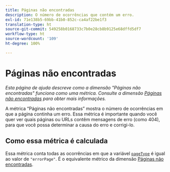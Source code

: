 ```yaml
---
title: Páginas não encontradas
description: O número de ocorrências que contém um erro.
exl-id: 71e138b5-69bb-41b0-852c-ca4af22be1f3
translation-type: ht
source-git-commit: 549258b0168733c7b0e28cb8b9125e68dffd5df7
workflow-type: ht
source-wordcount: '109'
ht-degree: 100%

---
```


# Páginas não encontradas

*Esta página de ajuda descreve como a dimensão &quot;Páginas não encontradas&quot; funciona como uma métrica. Consulte a dimensão [Páginas não encontradas](../dimensions/pages-not-found.md) para obter mais informações.*

A métrica “Páginas não encontradas” mostra o número de ocorrências em que a página continha um erro. Essa métrica é importante quando você quer ver quais páginas ou URLs contêm mensagens de erro (como 404), para que você possa determinar a causa do erro e corrigi-lo.

## Como essa métrica é calculada

Essa métrica conta todas as ocorrências em que a variável [`pageType`](/help/implement/vars/page-vars/pagetype.md) é igual ao valor de `"errorPage"`. É o equivalente métrico da dimensão [Páginas não encontradas](../dimensions/pages-not-found.md).
